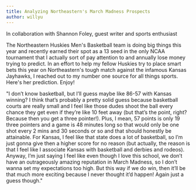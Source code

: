 ```yaml
---
title: Analyzing Northeastern's March Madness Prospects
author: willyu
---
```


In collaboration with Shannon Foley, guest writer and sports enthusiast

The Northeastern Huskies Men's Basketball team is doing big things this year and recently earned their spot as a 13 seed in the only NCAA tournament that I actually sort of pay attention to and annually lose money trying to predict. In an effort to help my fellow Huskies try to place smart bets this year on Northeastern's tough match against the infamous Kansas Jayhawks, I reached out to my number one source for all things sports. Here's her prediction. Enjoy!

"I don’t know basketball, but I’ll guess maybe like 86-57 with Kansas winning? I think that’s probably a pretty solid guess because basketball courts are really small and I feel like those dudes shoot the ball every chance they get even if they’re like 10 feet away (but that’s the point, right? Because then you get a three pointer!). Plus, I mean, 57 points is only 19 three pointers and a game is 48 minutes long so that would only be one shot every 2 mins and 30 seconds or so and that should honestly be attainable. For Kansas, I feel like that state does a lot of basketball, so I’m just gonna give then a higher score for no reason (but actually, the reason is that I feel like I associate Kansas with basketball and derbies and rodeos). Anyway, I’m just saying I feel like even though I love this school, we don’t have an outrageously amazing reputation in March Madness, so I don’t wanna set my expectations too high. But this way if we do win, then it’ll be that much more exciting because I never thought it’d happen! Again just a guess though."